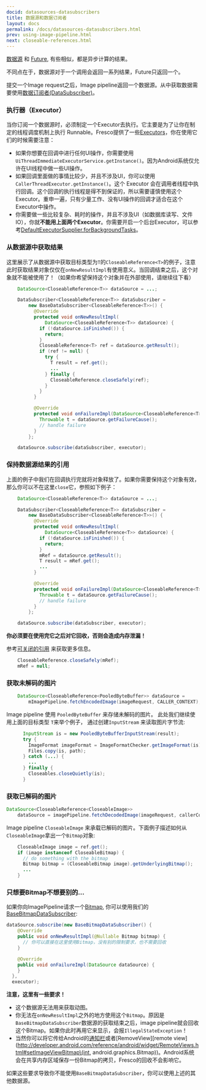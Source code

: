 ```yaml
---
docid: datasources-datasubscribers
title: 数据源和数据订阅者
layout: docs
permalink: /docs/datasources-datasubscribers.html
prev: using-image-pipeline.html
next: closeable-references.html
---
```


[数据源](http://frescolib.org/javadoc/reference/com/facebook/datasource/DataSource.html) 和 [Future](http://developer.android.com/reference/java/util/concurrent/Future.html), 有些相似，都是异步计算的结果。

不同点在于，数据源对于一个调用会返回一系列结果，Future只返回一个。


提交一个Image request之后，Image
pipeline返回一个数据源。从中获取数据需要使用[数据订阅者(DataSubscriber)](http://frescolib.org/javadoc/reference/com/facebook/datasource/DataSubscriber.html)。

### 执行器（Executor）

当你订阅一个数据源时，必须制定一个Executor去执行。它主要是为了让你在制定的线程调度机制上执行 Runnable。Fresco提供了一些[Executors](https://github.com/facebook/fresco/tree/0f3d52318631f2125e080d2a19f6fa13a31efb31/fbcore/src/main/java/com/facebook/common/executors)，你在使用它们的时候需要注意：

* 如果你想要在回调中进行任何UI操作，你需要使用`UiThreadImmediateExecutorService.getInstance()`。因为Android系统仅允许在UI线程中做一些UI操作。
* 如果回调里面做的事情比较少，并且不涉及UI，你可以使用`CallerThreadExecutor.getInstance()`。这个 Executor 会在调用者线程中执行回调。这个回调的执行线程是得不到保证的，所以需要谨慎使用这个Executor。重申一遍，只有少量工作、没有UI操作的回调才适合在这个Executor中操作。
* 你需要做一些比较复杂、耗时的操作，并且不涉及UI（如数据库读写、文件IO），你就**不能用上面两个Executor**。你需要开启一个后台Executor，可以参考[DefaultExecutorSupplier.forBackgroundTasks](https://github.com/facebook/fresco/blob/0f3d52318631f2125e080d2a19f6fa13a31efb31/imagepipeline/src/main/java/com/facebook/imagepipeline/core/DefaultExecutorSupplier.java)。

### 从数据源中获取结果

这里展示了从数据源中获取目标类型为`T`的`CloseableReference<T>`的例子，注意此时获取结果对象仅仅在`onNewResultImpl`有使用意义。当回调结束之后，这个对象就不能被使用了！（如果你希望保持这个对象并在外部使用，请继续往下看）

```java
    DataSource<CloseableReference<T>> dataSource = ...;

    DataSubscriber<CloseableReference<T>> dataSubscriber =
        new BaseDataSubscriber<CloseableReference<T>>() {
          @Override
          protected void onNewResultImpl(
              DataSource<CloseableReference<T>> dataSource) {
            if (!dataSource.isFinished()) {
              return;
            }
            CloseableReference<T> ref = dataSource.getResult();
            if (ref != null) {
              try {
                T result = ref.get();
                ...
              } finally {
                CloseableReference.closeSafely(ref);
              }
            }
          }

          @Override
          protected void onFailureImpl(DataSource<CloseableReference<T>> dataSource) {
            Throwable t = dataSource.getFailureCause();
            // handle failure
          }
        };

    dataSource.subscribe(dataSubscriber, executor);
```

### 保持数据源结果的引用

上面的例子中我们在回调执行完就将对象释放了。如果你需要保持这个对象有效，那么你可以不在这里`close`它，参照如下例子：

```java
    DataSource<CloseableReference<T>> dataSource = ...;

    DataSubscriber<CloseableReference<T>> dataSubscriber =
        new BaseDataSubscriber<CloseableReference<T>>() {
          @Override
          protected void onNewResultImpl(
              DataSource<CloseableReference<T>> dataSource) {
            if (!dataSource.isFinished()) {
              return;
            }
            mRef = dataSource.getResult();
            T result = mRef.get();
            ...
          }

          @Override
          protected void onFailureImpl(DataSource<CloseableReference<T>> dataSource) {
            Throwable t = dataSource.getFailureCause();
            // handle failure
          }
        };

    dataSource.subscribe(dataSubscriber, executor);
```

**你必须要在使用完它之后对它回收，否则会造成内存泄漏！**

参考[可关闭的引用](closeable-references.html) 来获取更多信息。

```java
    CloseableReference.closeSafely(mRef);
    mRef = null;
```

### 获取未解码的图片

```java
    DataSource<CloseableReference<PooledByteBuffer>> dataSource =
        mImagePipeline.fetchEncodedImage(imageRequest, CALLER_CONTEXT);
```

Image pipeline 使用 `PooledByteBuffer` 来存储未解码的图片。 此处我们继续使用上面的目标类型 `T`来举个例子， 通过创建`InputStream` 来读取图片字节流:

```java
      InputStream is = new PooledByteBufferInputStream(result);
      try {
        ImageFormat imageFormat = ImageFormatChecker.getImageFormat(is);
        Files.copy(is, path);
      } catch (...) {
        ...
      } finally {
        Closeables.closeQuietly(is);
      }
```

### 获取已解码的图片

```java
DataSource<CloseableReference<CloseableImage>>
    dataSource = imagePipeline.fetchDecodedImage(imageRequest, callerContext);
```

Image pipeline `CloseableImage` 来承载已解码的图片。下面例子描述如何从`CloseableImage`拿出一个`Bitmap`对象:

```java
	CloseableImage image = ref.get();
	if (image instanceof CloseableBitmap) {
	  // do something with the bitmap
	  Bitmap bitmap = (CloseableBitmap image).getUnderlyingBitmap();
	  ...
	}
```


### 只想要Bitmap不想要别的...

如果你向ImagePipeline请求一个[Bitmap](http://developer.android.com/reference/android/graphics/Bitmap.html), 你可以使用我们的 [BaseBitmapDataSubscriber](http://frescolib.org/javadoc/reference/com/facebook/imagepipeline/datasource/BaseBitmapDataSubscriber):

```java
dataSource.subscribe(new BaseBitmapDataSubscriber() {
    @Override
    public void onNewResultImpl(@Nullable Bitmap bitmap) {
      // 你可以直接在这里使用Bitmap，没有别的限制要求，也不需要回收
    }

    @Override
    public void onFailureImpl(DataSource dataSource) {
    }
  },
  executor);
```

**注意，这里有一些要求！**

* 这个数据源无法用来获取动图。
* 你无法在`onNewResultImpl`之外的地方使用这个`Bitmap`。原因是`BaseBitmapDataSubscriber`数据源的获取结束之后，image pipeline就会回收这个Bitmap。如果你此时再用它来显示，会报`IllegalStateException`！
* 当然你可以将它传给Android的[通知栏](https://developer.android.com/reference/android/support/v4/app/NotificationCompat.Builder.html#setLargeIcon\(android.graphics.Bitmap\))或者[RemoveView][remote view](http://developer.android.com/reference/android/widget/RemoteViews.html#setImageViewBitmap\(int, android.graphics.Bitmap\))。Android系统会在共享内存区域保存一份Bitmap的拷贝，Fresco的回收不会影响它。

如果这些要求导致你不能使用`BaseBitmapDataSubscriber`，你可以使用上述的其他数据源。
